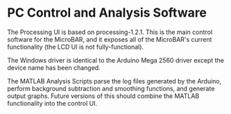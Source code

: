 PC Control and Analysis Software
========


The Processing UI is based on processing-1.2.1.  This is the main control software for the MicroBAR, and it exposes all of the MicroBAR's current functionality (the LCD UI is not fully-functional).

The Windows driver is identical to the Arduino Mega 2560 driver except the device name has been changed.  

The MATLAB Analysis Scripts parse the log files generated by the Arduino, perform background subtraction and smoothing functions, and generate output graphs.  Future versions of this should combine the MATLAB functionality into the control UI.